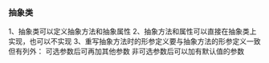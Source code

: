 ### 抽象类

  1、抽象类可以定义抽象方法和抽象属性
  2、抽象方法和属性可以直接在抽象类上实现，也可以不实现
  3、重写抽象方法时的形参定义要与抽象方法的形参定义一致
    但有列外：
      可选参数后可再加其他参数
      非可选参数后可以加有默认值的参数